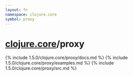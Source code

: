 ```yaml
---
layout: fn
namespace: clojure.core
symbol: proxy
---
```


# [clojure.core](../)/proxy

{% include 1.5.0/clojure.core/proxy/docs.md %}
{% include 1.5.0/clojure.core/proxy/examples.md %}
{% include 1.5.0/clojure.core/proxy/src.md %}

